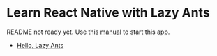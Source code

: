 # Learn React Native with Lazy Ants

README not ready yet. Use this [manual](https://facebook.github.io/react-native/docs/getting-started.html) to start this app.

- [Hello, Lazy Ants](https://github.com/lazy-ants/learn-react-native-with-la/tree/master)
